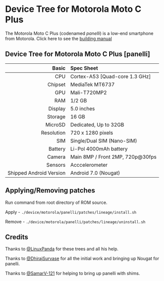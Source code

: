 Device Tree for Motorola Moto C Plus
===========================================

The Motorola Moto C Plus (codenamed _panelli_) is a low-end smartphone from Motorola.
Click here to see the [building manual](https://github.com/TheGreat2201/lineage_device-panelli/tree/lineage-15.1/MANUAL.md)

## Device Tree for Motorola Moto C Plus [panelli]

Basic | Spec Sheet
-------:|:-------------------------
CPU | Cortex-A53 [Quad-core 1.3 GHz]
Chipset | MediaTek MT6737
GPU | Mali-T720MP2
RAM | 1/2 GB
Display | 5.0 inches
Storage | 16 GB
MicroSD | Dedicated, Up to 32GB
Resolution | 720 x 1280 pixels
SIM | Single/Dual SIM (Nano-SIM)
Battery | Li-Pol 4000mAh battery
Camera | Main 8MP / Front 2MP, 720p@30fps
Sensors | Acccelerometer
Shipped Android Version | Android 7.0 (Nougat)

## Applying/Removing patches
Run command from root directory of ROM source.

Apply - `./device/motorola/panelli/patches/lineage/install.sh`

Remove - `./device/motorola/panelli/patches/lineage/uninstall.sh`


## Credits
Thanks to [@LinuxPanda](https://github.com/LinuxPanda) for these trees and all his help.

Thanks to [@DhirajSurvase](https://github.com/DhirajSurvase) for all the initial work and bringing up Nougat for panelli.

Thanks to [@SamarV-121](https://github.com/SamarV-121) for helping to bring up panelli with shims.
